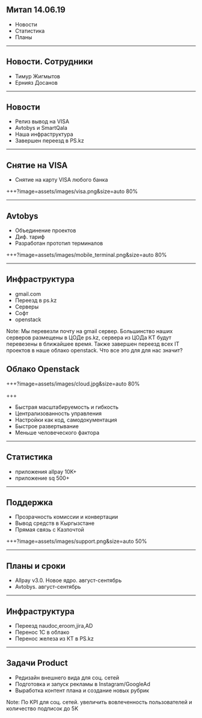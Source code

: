 ## Митап 14.06.19

- Новости
- Статистика
- Планы

---

## Новости. Сотрудники

- Тимур Жигмытов
- Ернияз Досанов

---


## Новости

- Релиз вывод на VISA
- Avtobys и SmartQala
- Наша инфраструктура
- Завершен переезд в PS.kz

---

## Снятие на VISA

- Снятие на карту VISA любого банка

+++?image=assets/images/visa.png&size=auto 80%

---

## Avtobys

- Объединение проектов
- Диф. тариф
- Разработан прототип терминалов

+++?image=assets/images/mobile_terminal.png&size=auto 80%

---

## Инфраструктура

- gmail.com
- Переезд в ps.kz
- Серверы
- Софт
- openstack

Note:
Мы перевезли почту на gmail сервер.
Большинство наших серверов размещены в ЦОДе ps.kz, сервера из ЦОДа КТ будут перевезены в ближайшее время.
Также завершен переезд всех IT проектов в наше облако openstack.
Что все это для для нас значит?

## Облако Openstack

+++?image=assets/images/cloud.jpg&size=auto 80%

+++

- Быстрая масштабируемость и гибкость
- Централизованность управления
- Настройки как код, самодокументация
- Быстрое развертывание
- Меньше человеческого фактора

---

## Статистика

- приложения allpay 10K+
- приложение sq 500+

---

## Поддержка

- Прозрачность комиссии и конвертации 
- Вывод средств в Кыргызстане
- Прямая связь с Казпочтой

+++?image=assets/images/support.png&size=auto 50%

---


## Планы и сроки

- Allpay v3.0. Новое ядро. август-сентябрь
- Avtobys. август-сентябрь

---

## Инфраструктура

- Переезд naudoc,eroom,jira,AD 
- Перенос 1С в облако
- Перенос железа из КТ в PS.kz

---

## Задачи Product

- Редизайн внешнего вида для соц. сетей
- Подготовка и запуск рекламы в Instagram/GoogleAd
- Выработка контент плана и создание новых рубрик

Note:
По KPI для соц. сетей. увеличить вовлеченность пользователей и количество подписок до 5K
